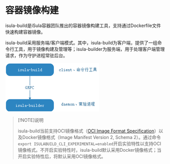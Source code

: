 # 容器镜像构建

isula-build是iSula容器团队推出的容器镜像构建工具，支持通过Dockerfile文件快速构建容器镜像。

isula-build采用服务端/客户端模式。其中，isula-build为客户端，提供了一组命令行工具，用于镜像构建及管理等；isula-builder为服务端，用于处理客户端管理请求，作为守护进程常驻后台。

![isula-build architecture](./figures/isula-build_arch.png)

> [!NOTE]说明
>
> isula-build当前支持OCI镜像格式（[OCI Image Format Specification](https://github.com/opencontainers/image-spec/blob/main/spec.md/)）以及Docker镜像格式（Image Manifest Version 2, Schema 2）。通过命令`export ISULABUILD_CLI_EXPERIMENTAL=enabled`开启实验特性以支持OCI镜像格式。不开启实验特性时，isula-build默认采用Docker镜像格式；当开启实验特性后，将默认采用OCI镜像格式。
